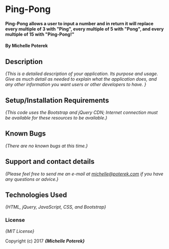 # Ping-Pong

#### Ping-Pong allows a user to input a number and in return it will replace every multiple of 3 with "Ping", every multiple of 5 with "Pong", and every multiple of 15 with "Ping-Pong!"

#### By Michelle Poterek

## Description

_{This is a detailed description of your application. Its purpose and usage.  Give as much detail as needed to explain what the application does, and any other information you want users or other developers to have. }_

## Setup/Installation Requirements


_{This code uses the Bootstrap and jQuery CDN; Internet connection must be available for these resources to be available.}_

## Known Bugs

_{There are no known bugs at this time.}_

## Support and contact details

_{Please feel free to send me an e-mail at michelle@poterek.com if you have any questions or advice.}_

## Technologies Used

_{HTML, jQuery, JavaScript, CSS, and Bootstrap}_

### License

*{MIT License}*

Copyright (c) 2017 **_{Michelle Poterek}_**
